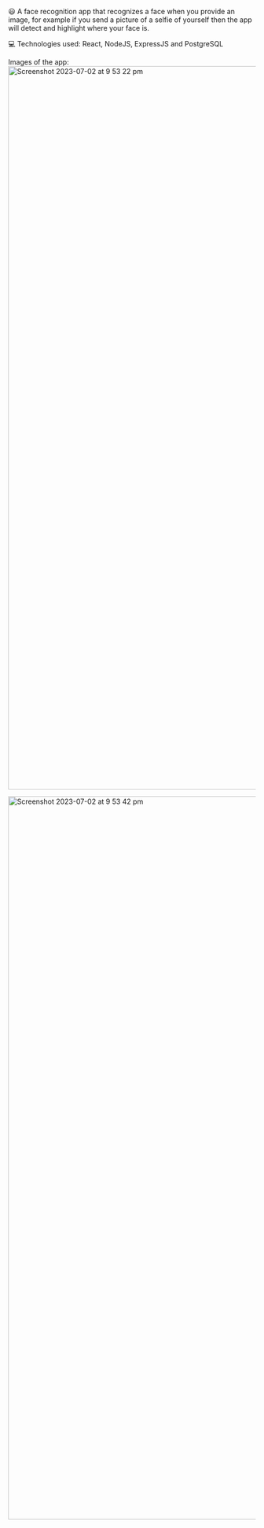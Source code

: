 😃 A face recognition app that recognizes a face when you provide an image, for example if you send a picture of a selfie of yourself then the app will detect and highlight where your face is.

💻 Technologies used: React, NodeJS, ExpressJS and PostgreSQL

Images of the app:
<img width="1470" alt="Screenshot 2023-07-02 at 9 53 22 pm" src="https://github.com/zokucodes/FaceRecognition/assets/54924414/57f2bc84-b998-4813-9de9-29ba986e3165">

<img width="1470" alt="Screenshot 2023-07-02 at 9 53 42 pm" src="https://github.com/zokucodes/FaceRecognition/assets/54924414/66d77909-90a8-41ff-89db-76efb7dbce9a">
